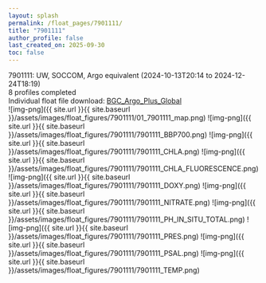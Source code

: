 ```yaml
---
layout: splash
permalink: /float_pages/7901111/
title: "7901111"
author_profile: false
last_created_on: 2025-09-30
toc: false
---
```

 
7901111: UW, SOCCOM, Argo equivalent (2024-10-13T20:14 to 2024-12-24T18:19)\
8 profiles completed\
Individual float file download: [BGC_Argo_Plus_Global](https://ftp.soest.hawaii.edu/bgc_argo_plus/Individual_Floats/outliers_removed/7901111_Sprof_processed.nc)\
![img-png]({{ site.url }}{{ site.baseurl }}/assets/images/float_figures/7901111/01_7901111_map.png)
![img-png]({{ site.url }}{{ site.baseurl }}/assets/images/float_figures/7901111/7901111_BBP700.png)
![img-png]({{ site.url }}{{ site.baseurl }}/assets/images/float_figures/7901111/7901111_CHLA.png)
![img-png]({{ site.url }}{{ site.baseurl }}/assets/images/float_figures/7901111/7901111_CHLA_FLUORESCENCE.png)
![img-png]({{ site.url }}{{ site.baseurl }}/assets/images/float_figures/7901111/7901111_DOXY.png)
![img-png]({{ site.url }}{{ site.baseurl }}/assets/images/float_figures/7901111/7901111_NITRATE.png)
![img-png]({{ site.url }}{{ site.baseurl }}/assets/images/float_figures/7901111/7901111_PH_IN_SITU_TOTAL.png)
![img-png]({{ site.url }}{{ site.baseurl }}/assets/images/float_figures/7901111/7901111_PRES.png)
![img-png]({{ site.url }}{{ site.baseurl }}/assets/images/float_figures/7901111/7901111_PSAL.png)
![img-png]({{ site.url }}{{ site.baseurl }}/assets/images/float_figures/7901111/7901111_TEMP.png)

